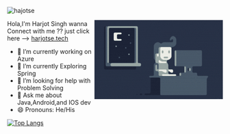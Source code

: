 

<p align="left"> <img src="https://komarev.com/ghpvc/?username=saumya1singh&label=Profile%20views&color=0e75b6&style=flat" alt="hajotse" /> </p>

<img alt="Night Coding" src="https://raw.githubusercontent.com/AVS1508/AVS1508/master/assets/Night-Coding.gif" align="right"/>

Hola,I'm Harjot Singh 
wanna Connect with me ?? just click here --> [harjotse.tech](http://harjotse.tech/)
- 🔭 I’m currently working on Azure
- 🌱 I’m currently Exploring Spring 
- 🤔 I’m looking for help with Problem Solving 
- 💬 Ask me about Java,Android,and IOS dev
- 😄 Pronouns: He/His

[![Top Langs](https://github-readme-stats.vercel.app/api/top-langs/?username=harjotse&layout=compact&theme=java-dark)](https://github.com/harjotse/github-readme-stats)

